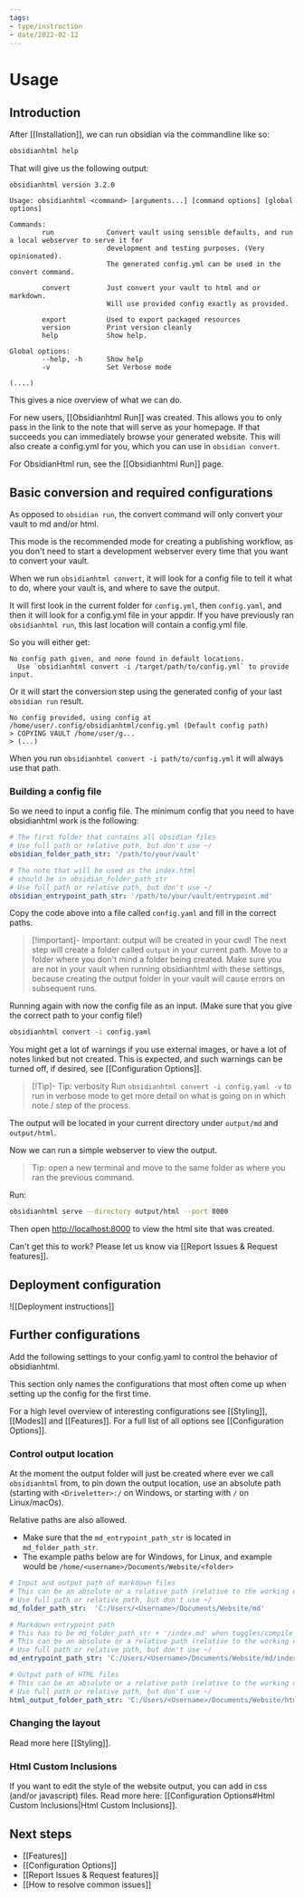 ```yaml
---
tags:
- type/instruction
- date/2022-02-12
---
```


# Usage
## Introduction
After [[Installation]], we can run obsidian via the commandline like so:

``` bash
obsidianhtml help
```

That will give us the following output:

``` init
obsidianhtml version 3.2.0

Usage: obsidianhtml <command> [arguments...] [command options] [global options]

Commands:
        run             Convert vault using sensible defaults, and run a local webserver to serve it for 
                        development and testing purposes. (Very opinionated). 
                        The generated config.yml can be used in the convert command.

        convert         Just convert your vault to html and or markdown. 
                        Will use provided config exactly as provided.

        export          Used to export packaged resources
        version         Print version cleanly
        help            Show help.

Global options:
        --help, -h      Show help
        -v              Set Verbose mode

(....)
```

This gives a nice overview of what we can do.

For new users, [[Obsidianhtml Run]] was created. This allows you to only pass in the link to the note that will serve as your homepage. If that succeeds you can immediately browse your generated website. This will also create a config.yml for you, which you can use in `obsidian convert`. 

For ObsidianHtml run, see the [[Obsidianhtml Run]] page.


## Basic conversion and required configurations
As opposed to `obsidian run`, the convert command will only convert your vault to md and/or html. 

This mode is the recommended mode for creating a publishing workflow, as you don't need to start a development webserver every time that you want to convert your vault.

When we run `obsidianhtml convert`, it will look for a config file to tell it what to do, where your vault is, and where to save the output.

It will first look in the current folder for `config.yml`, then `config.yaml`, and then it will look for a config.yml file in your appdir. If you have previously ran `obsidianhtml run`, this last location will contain a config.yml file.

So you will either get:

```
No config path given, and none found in default locations.
  Use `obsidianhtml convert -i /target/path/to/config.yml` to provide input.
```

Or it will start the conversion step using the generated config of your last  `obsidian run` result. 

```
No config provided, using config at /home/user/.config/obsidianhtml/config.yml (Default config path)
> COPYING VAULT /home/user/g...
> (...)
```

When you run `obsidianhtml convert -i path/to/config.yml` it will always use that path.

### Building a config file
So we need to input a config file. The minimum config that you need to have obsidianhtml work is the following:

``` yaml
# The first folder that contains all obsidian files
# Use full path or relative path, but don't use ~/
obsidian_folder_path_str: '/path/to/your/vault' 

# The note that will be used as the index.html 
# should be in obsidian_folder_path_str
# Use full path or relative path, but don't use ~/
obsidian_entrypoint_path_str: '/path/to/your/vault/entrypoint.md'
```

Copy the code above into a file called `config.yaml` and fill in the correct paths.

> [!important]- Important: output will be created in your cwd!
> The next step will create a folder called `output` in your current path. Move to a folder where you don't mind a folder being created. Make sure you are not in your vault when running obsidianhtml with these settings, because creating the output folder in your vault will cause errors on subsequent runs.

Running again with now the config file as an input. 
(Make sure that you give the correct path to your config file!)

``` bash
obsidianhtml convert -i config.yaml
```

You might get a lot of warnings if you use external images, or have a lot of notes linked but not created. This is expected, and such warnings can be turned off, if desired, see [[Configuration Options]]. 

> [!Tip]- Tip: verbosity
> Run `obsidianhtml convert -i config.yaml -v` to run in verbose mode to get more detail on what is going on in which note / step of the process.

The output will be located in your current directory under `output/md` and `output/html`. 

Now we can run a simple webserver to view the output. 

> Tip: open a new terminal and move to the same folder as where you ran the previous command.

Run:
``` bash
obsidianhtml serve --directory output/html --port 8000
```

Then open [http://localhost:8000](http://localhost:8000) to view the html site that was created.

Can't get this to work? Please let us know via [[Report Issues & Request features]].

## Deployment configuration
![[Deployment instructions]]

## Further configurations
Add the following settings to your config.yaml to control the behavior of obsidianhtml. 

This section only names the configurations that most often come up when setting up the config for the first time. 

For a high level overview of interesting configurations see [[Styling]], [[Modes]] and [[Features]]. For a full list of all options see [[Configuration Options]].

### Control output location
At the moment the output folder will just be created where ever we call `obsidianhtml` from, to pin down the output location, use an absolute path (starting with `<Driveletter>:/` on Windows, or starting with `/` on Linux/macOs). 

Relative paths are also allowed.

- Make sure that the `md_entrypoint_path_str` is located in `md_folder_path_str`.
- The example paths below are for Windows, for Linux, and example would be `/home/<username>/Documents/Website/<folder>`

``` yaml 
# Input and output path of markdown files
# This can be an absolute or a relative path (relative to the working directory when calling obsidianhtml)
# Use full path or relative path, but don't use ~/
md_folder_path_str:  'C:/Users/<Username>/Documents/Website/md'

# Markdown entrypoint path
# This has to be md_folder_path_str + '/index.md' when toggles/compile_md == True
# This can be an absolute or a relative path (relative to the working directory when calling obsidianhtml)
# Use full path or relative path, but don't use ~/
md_entrypoint_path_str: 'C:/Users/<Username>/Documents/Website/md/index.md'

# Output path of HTML files
# This can be an absolute or a relative path (relative to the working directory when calling obsidianhtml)
# Use full path or relative path, but don't use ~/
html_output_folder_path_str: 'C:/Users/<Username>/Documents/Website/html'
```

### Changing the layout
Read more here [[Styling]].

### Html Custom Inclusions
If you want to edit the style of the website output, you can add in css (and/or javascript) files. Read more here: [[Configuration Options#Html Custom Inclusions|Html Custom Inclusions]].

## Next steps
- [[Features]]
- [[Configuration Options]]
- [[Report Issues & Request features]]
- [[How to resolve common issues]]